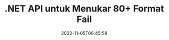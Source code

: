 ---
############################# Static ############################
layout: "product"
date: 2022-11-05T06:45:58
draft: false

product: "Conversion"
product_tag: "conversion"
platform: .NET
platform_tag: net

############################# Head ############################
head_title: "C# API Penukaran Dokumen .NET | Tukar PDF Word Excel PPTX Imej HTML"
head_description: "C# .NET Document Conversion API. Tukar PDF Word DOC DOCX, Excel Spreadsheets PPT PPTX, HTML, PSD, MPT MPP, E-mel MSG EMLX, AutoCAD & format fail imej."

############################# Header ############################
title: ".NET API untuk Menukar 80+ Format Fail"
description: "API Mudah untuk Mengintegrasikan Fungsi Penukaran Dokumen & Imej ke dalam Aplikasi .NET tanpa Memasang sebarang Perisian Luaran."
button:
    enable: true
    icon: "fas fa-arrow-down"
    label: "Muat turun Percubaan Percuma"
    link: "https://downloads.groupdocs.com/conversion/net"

############################# SubMenu ############################
submenu:
    enable: true
    
    left:
        img_alt: "GroupDocs.Conversion for .NET"
        image: "https://www.groupdocs.cloud/templates/groupdocs/images/product-logos/groupdocs-conversion-net.png"
        product: "GroupDocs.Conversion"
        platform: ".NET"

    middle:
        button:
            # button loop
            - link: "#overview"
              text: "Gambaran keseluruhan"

            # button loop
            - link: "#features"
              text: "ciri-ciri"

            # button loop
            - link: "#support"
              text: "Sokongan"

            # button loop
            - link: "https://products.groupdocs.app/conversion"
              text: "Demo Langsung"

            # button loop
            - link: "https://purchase.groupdocs.com/pricing/conversion/net"
              text: "penentuan harga"

    right:
        link_download: "https://downloads.groupdocs.com/conversion"
        link_learn: "https://docs.groupdocs.com/conversion/net/"
        link_buy: "https://purchase.groupdocs.com"

############################# Overview ############################
overview:
    enable: true
    content: |
      GroupDocs.Conversion for .NET menawarkan set mudah API, membolehkan pembangun membina aplikasi penukaran dokumen yang berkuasa dalam C#, ASP.NET dan teknologi berkaitan .NET yang lain. API GroupDocs.Conversion for .NET menyediakan penyelesaian penukaran fail yang pantas, cekap dan boleh dipercayai kepada pengguna akhir anda. Ia menyokong melakukan penukaran yang tepat antara semua format dokumen perniagaan yang popular termasuk: PDF, HTML, E-mel, dokumen Microsoft Word, hamparan Excel, persembahan PowerPoint, Projek, Photoshop, CorelDraw, AutoCAD, gambar rajah, format fail imej raster dan banyak lagi. Pustaka penukar dokumen mengesan format dokumen sumber secara automatik dan memberi anda semua kawalan untuk menukar sama ada keseluruhan dokumen atau halaman tertentu kepada format output yang diingini. Lebih mudah untuk menggantikan fon yang hilang dengan yang diutamakan dan menambah teks atau tera air imej pada mana-mana halaman dokumen.

      GroupDocs.Conversion for .NET boleh digunakan untuk membangunkan aplikasi dalam mana-mana persekitaran pembangunan yang menyasarkan platform .NET. Ia serasi dengan semua bahasa berasaskan .NET dan menyokong sistem pengendalian popular (Windows, Linux, MacOS) di mana rangka kerja Mono atau .NET (termasuk Teras .NET) boleh dipasang.
    tabs:
      enable: true
      
      ## TAB ONE ##
      tab_one:
        description: |
          Berikut ialah gambaran keseluruhan GroupDocs.Conversion for .NET:
        
        right:
          enable: true
          icon: "fab fa-html5"
          title: "Gambaran keseluruhan"
          content: |
            * Auto-kesan Jenis Fail
            * Tukar Dokumen
            * Tukar Persembahan
            * Tukar Hamparan
            * Tukar Imej Raster
            * Tukar Dokumen PDF
            * Tukar Format Lain
            * Gunakan Tera Air
            * Nyatakan Kata Laluan Fail
            * Sesuaikan Penukaran

      ## TAB TWO ##
      tab_two:
        description: |
          GroupDocs.Conversion for .NET menyokong penukaran antara semua [format fail dokumen] yang popular dan biasa digunakan (https://docs.groupdocs.com/conversion/net/supported-document-formats/).

        left:
          enable: true
          table:
            # table loop
            - title: "Tukar Daripada:"
              content: |
                * **Dokumen**: DOC, DOCX, DOCM, DOT, DOTX, DOTM, RTF, TXT, ODT, OTT
                * **Hamparan**: XLS, XLSX, XLSM, XLSB, CSV, XLS2003, ODS, TSV, XLT, XLTX, XLTM, XLAM, FODS, SXC
                * **Pembentangan**: PPT, PPTX, PPS, PPSX, ODP, POT, POTX, POTM, PPTM, PPSM, FODP
                * **Imej**: TIF, TIFF, JPG, JPEG, PNG, GIF, BMP, ICO, DIB, JPC, JPEG-LS, JPEG2000
                * **Mudah alih**: PDF, XPS, OXPS, EPUB
                * **HTML**: HTM, HTML, MHTML
                * **Metafiles**: EMZ, WMZ
                * **PhotoShop**: JPA
                * **Projek**: MPP, MPT, MPX
                * **Pandangan**: PST, OST
                * **E-mel**: MSG, EML, EMLX
                * **Rajah**: VSD, VSDX, VSDM, VSS, VSSM, VST, VSTM, VSX, VTX, VDW, VDX, SVG, SVGZ
                * **AutoCAD**: DXF, DWG, DWF, STL, IFC, DWT
                * **Skrip Pos**: EPS, PS, PSL, CGM
                * **CorelDRAW**: CDR, CMX
                * **Lain**: VCF, PLT, LGS, OTG, MD, AI, LOG

        right:
          enable: true
          table:
            # table loop
            - title: "Tukar kepada:"
              content: |
                * **Dokumen**: DOC, DOCX, DOCM, DOT, DOTX, DOTM, RTF, TXT, ODT, OTT
                * **Hamparan**: XLS, XLSX, XLSM, XLSB, CSV, XLS2003, TSV, XLTX, ODS, XLAM, FODS, DIF, SXC
                * **Pembentangan**: PPT, PPTX, PPS, PPSX, ODP, POTX, POTM, PPTM, PPSM, FODP
                * **Imej**: TIF, TIFF, JPG, JPEG, PNG, GIF, BMP, ICO, JPEG2000
                * **Metafiles**: EMF, WMF, EMZ, WMZ
                * **Rajah**: SVGZ
                * **Mudah alih**: PDF, XPS
                * **HTML**: HTM, HTML, MHTML
                * **Lain-lain**: MD

      ## TAB THREE ##
      tab_three:
        description: |
          GroupDocs.Conversion for .NET menyokong Sistem Pengendalian, Rangka Kerja & Pengurus Pakej berikut:
      
        left:
          enable: true
          table:
            # table loop
            - icon: "fab fa-windows"
              title: "Sistem operasi"
              content: |
                Windows Desktop, Windows Server, Windows Azure, Linux, MacOS

            # table loop
            - icon: "fas fa-code"
              title: "Rangka Kerja yang Disokong"
              content: |
                Frameworks: .NET Framework, .NET Standard, .NET Core, Mono

        right:
          enable: true
          table:
            # table loop
            - icon: "fas fa-box"
              title: "Pengurus Pakej"
              content: |
                Nuget

            # table loop
            - icon: "fas fa-tools"
              title: "Pengurus Pakej"
              content: |
                Microsoft Visual Studio, Xamarin, MonoDevelop

############################# Features ############################
features:
    enable: true
    title: "Ciri GroupDocs.Conversion for .NET."

    feature:
      # feature loop
      - icon: "fas fa-copy"
        content: "Integrasi Mudah & Pelesenan Bermeter"

      # feature loop
      - icon: "fas fa-eye"
        content: "Tetapkan Pilihan Zum Lalai apabila Menukar kepada Perkataan, Slaid atau Sel"

      # feature loop
      - icon: "fas fa-bolt"
        content: "Tukar kepada/daripada semua Format Imej Raster Popular & Tetapkan DPI Imej, Tinggi & Lebar"
      
      # feature loop
      - icon: "fas fa-file-powerpoint"
        content: "Tukar PDF & Imej kepada Skala Kelabu & Linearize Dokumen PDF untuk Web"

      # feature loop
      - icon: "fas fa-code"
        content: "Tentukan Tahap Penanda Halaman, Tahap Tajuk dan Tahap Dikembangkan dalam Penukaran Word ke PDF/XPS"

      # feature loop
      - icon: "fas fa-cloud"
        content: "Konfigurasikan & Letakkan Tera Air dalam Dokumen Ditukar sebagai Latar Belakang untuk Dipaparkan di Sebalik Teks"

      # feature loop
      - icon: "fas fa-remove-format"
        content: "Render Email Header semasa Penukaran daripada E-mel"

      # feature loop
      - icon: "fas fa-comment-slash"
        content: "Tetapkan Direktori Fon Tersuai & Muatkan/Ganti Fon Secara Eksplisit semasa Penukaran Dokumen"

      # feature loop
      - icon: "fas fa-location-arrow"
        content: "Tetapkan Fon Lalai untuk Menggantikan Fon yang Hilang untuk Penukaran Dokumen, Slaid & Hamparan"

      # feature loop
      - icon: "fas fa-border-all"
        content: ""

      # feature loop
      - icon: "fas fa-wrench"
        content: "Tukar Hamparan dengan garisan Grid & Alih Keluar Komen daripada Slaid Semasa Penukaran"

      # feature loop
      - icon: "fas fa-columns"
        content: "Tukar Halaman Dokumen Khusus sebagai Format PDF & Tukar Julat Sel Khusus dalam Hamparan"

      # feature loop
      - icon: "fas fa-file-word"
        content: "Tunjukkan Helaian Tersembunyi & Langkau Baris dan Lajur Kosong semasa Menukar Hamparan"

      # feature loop
      - icon: "fas fa-envelope"
        content: "Kira Jumlah Halaman Dokumen & Tetapkan Kata Laluan kepada Dokumen Tidak Dilindungi semasa Penukaran"

      # feature loop
      - icon: "fas fa-print"
        content: "Pilihan untuk Mengalih keluar Anotasi & Fail Terbenam daripada PDF"

      # feature loop
      - icon: "fas fa-file-archive"
        content: "Cipta Penanda Mematuhi HTML 5 apabila Menukar kepada HTML"

      # feature loop
      - icon: "fas fa-lock"
        content: "Autokesan Jenis Sumber & Kembalikan semua Kemungkinan Penukaran apabila Menukar daripada Strim"

      # feature loop
      - icon: "fas fa-file-code"
        content: "Keupayaan untuk Mengembalikan Setiap Halaman dalam Strim Berasingan sambil Menukar kepada PDF atau HTML"
      
      # feature loop
      - icon: "fas fa-fill-drip"
        content: "Tunjukkan/Sembunyikan Penanda, Komen & Jejaki Perubahan semasa Menukar daripada Word"

      # feature loop
      - icon: "fas fa-file-excel"
        content: "Penukaran DOCX kepada Tiff G3 dengan Pilihan Lorekan"

      # feature loop
      - icon: "fas fa-heading"
        content: "Tukar Reka Letak Khusus apabila Menukar daripada Dokumen CAD"

      # feature loop
      - icon: "fas fa-project-diagram"
        content: "Penamaan Automatik apabila Menyimpan Dokumen Ditukar ke Fail"

      # feature loop
      - icon: "fas fa-cube"
        content: "Pelesenan Bermeter Disokong untuk Dibilkan berdasarkan Penggunaan API"

      # feature loop
      - icon: "fab fa-uncharted"
        content: "Tukar Rajah kepada Format Fail Pemprosesan Perkataan"
      
      # feature loop
      - icon: "fab fa-uncharted"
        content: "Tambah Nombor Halaman semasa Menukar HTML kepada Dokumen Pemprosesan Kata"

      # feature loop
      - icon: "fab fa-uncharted"
        content: "Tukar Dokumen XML kepada Sebarang Format tanpa Transformasi"

      # feature loop
      - icon: "fab fa-uncharted"
        content: "Pantau Kemajuan Penukaran Fail (Mula, Tamat) Terus dari Aplikasi Bahagian Pelanggan"

    more_feature:
      # more_feature_loop
      - title: "Menukar Format Dokumen dengan Mudah"
        content: |
          Menggunakan GroupDocs.Conversion for .NET, menukar format fail dokumen adalah sangat mudah. Contoh berikut menunjukkan kepada anda cara menukar fail PDF kepada fail DOC menggunakan C#:  
            
          {features.more_feature.step1} 
          {features.more_feature.step2} 
          {features.more_feature.step3} 
            
          ```csharp    
           // Muatkan fail sumber DOCX untuk penukaran
          var converter = new GroupDocs.Conversion.Converter("input.docx");
          // Sediakan pilihan penukaran untuk format sasaran PDF
          var convertOptions = converter.GetPossibleConversions()["pdf"].ConvertOptions;
          // Tukar kepada format PDF.
          converter.Convert("output.pdf", convertOptions);
          ```
            
      # more_feature_loop
      - title: "Penukaran kepada Format Imej"
        content: "GroupDocs.Conversion for .NET boleh digunakan untuk membangunkan aplikasi dalam mana-mana persekitaran pembangunan yang menyasarkan platform .NET. Ia serasi dengan semua bahasa berasaskan .NET dan menyokong sistem pengendalian popular (Windows, Linux, MacOS) di mana rangka kerja Mono atau .NET (termasuk Teras .NET) boleh dipasang."

      # more_feature_loop
      - title: "Menyokong pelbagai Jenis Format PDF"
        content: |
          API GroupDocs.Conversion for .NET menyokong penukaran dokumen kepada jenis/format PDF berikut:  
            
          * PdfA_1A
          * PdfA_1B
          * PdfA_2A
          * PdfA_3A
          * PdfA_2B
          * PdfA_2U
          * PdfA_3B
          * PdfA_3U
          * v1_3
          * v1_4
          * v1_5
          * v1_6
          * v1_7
          * PdfX_1A
          * PdfX3

############################# Support ############################
support:
    enable: true

############################# Solutions ############################
solutions:
    enable: true
    title: "GroupDocs.Conversion menawarkan API penukaran dokumen untuk persekitaran pembangunan popular yang lain"

    solution:
        # solution loop
        - img_alt: "GroupDocs.Conversion untuk Java"
          image: "https://www.groupdocs.cloud/templates/groupdocs/images/product-logos/groupdocs-conversion-java.png"
          product: "GroupDocs.Conversion"
          platform: "Jawa"
          link: "/conversion/java/"

############################# Back to top ###############################
back_to_top:
  enable: true
---